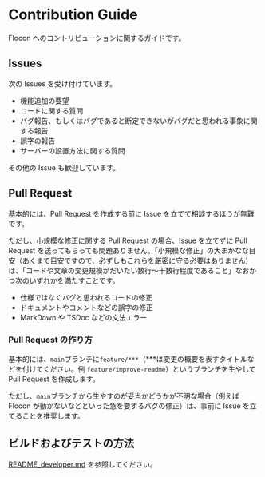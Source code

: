 # Contribution Guide

Flocon へのコントリビューションに関するガイドです。

## Issues

次の Issues を受け付けています。

-   機能追加の要望
-   コードに関する質問
-   バグ報告、もしくはバグであると断定できないがバグだと思われる事象に関する報告
-   誤字の報告
-   サーバーの設置方法に関する質問

その他の Issue も歓迎しています。

## Pull Request

基本的には、Pull Request を作成する前に Issue を立てて相談するほうが無難です。

ただし、小規模な修正に関する Pull Request の場合、Issue を立てずに Pull Request を送ってもらっても問題ありません。「小規模な修正」の大まかなな目安（あくまで目安ですので、必ずしもこれらを厳密に守る必要はありません）は、「コードや文章の変更規模がだいたい数行～十数行程度であること」なおかつ次のいずれかを満たすことです。

-   仕様ではなくバグと思われるコードの修正
-   ドキュメントやコメントなどの誤字の修正
-   MarkDown や TSDoc などの文法エラー

### Pull Request の作り方

基本的には、`main`ブランチに`feature/***`（\*\*\*は変更の概要を表すタイトルなどを付けてください。例 `feature/improve-readme`）というブランチを生やして Pull Request を作成します。

ただし、`main`ブランチから生やすのが妥当かどうかが不明な場合（例えば Flocon が動かないなどといった急を要するバグの修正）は、事前に Issue を立てることを推奨します。

## ビルドおよびテストの方法

[README_developer.md](README_developer.md) を参照してください。
